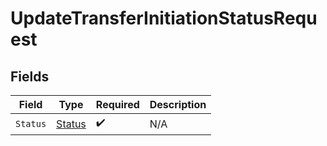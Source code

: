 # UpdateTransferInitiationStatusRequest


## Fields

| Field                                       | Type                                        | Required                                    | Description                                 |
| ------------------------------------------- | ------------------------------------------- | ------------------------------------------- | ------------------------------------------- |
| `Status`                                    | [Status](../../Models/Components/Status.md) | :heavy_check_mark:                          | N/A                                         |
